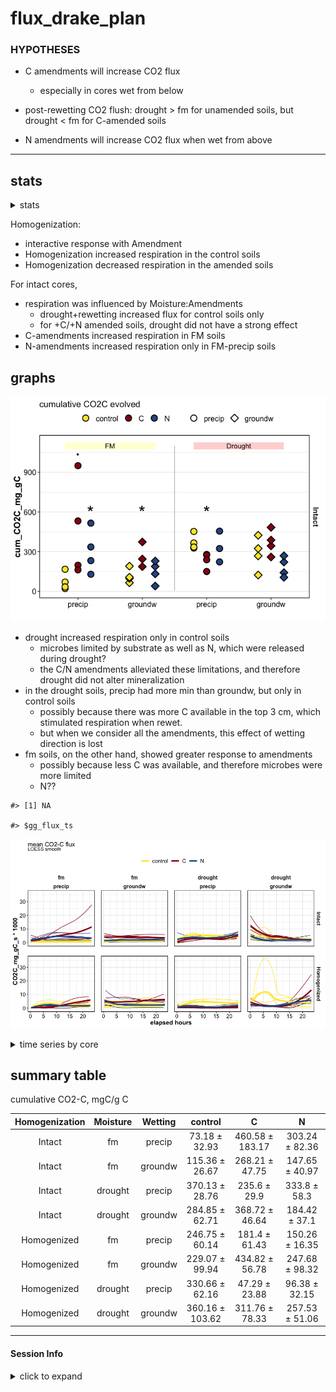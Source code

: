 flux\_drake\_plan
================

### HYPOTHESES

  - C amendments will increase CO2 flux
    
      - especially in cores wet from below

  - post-rewetting CO2 flush: drought \> fm for unamended soils, but
    drought \< fm for C-amended soils

  - N amendments will increase CO2 flux when wet from above

-----

## stats

<details>

<summary>stats</summary>

intact cores

    #> Analysis of Deviance Table (Type III Wald chisquare tests)
    #> 
    #> Response: log(cum_CO2C_mg_gC)
    #>                              Chisq Df Pr(>Chisq)    
    #> (Intercept)               271.9808  1  < 2.2e-16 ***
    #> Homogenization              1.6284  1  0.2019312    
    #> Moisture                   11.6195  1  0.0006526 ***
    #> Wetting                     3.5209  1  0.0605982 .  
    #> Amendments                  8.0665  2  0.0177166 *  
    #> Homogenization:Moisture     6.3080  1  0.0120194 *  
    #> Homogenization:Wetting      9.7214  1  0.0018213 ** 
    #> Homogenization:Amendments  12.3807  2  0.0020491 ** 
    #> Moisture:Wetting            1.7002  1  0.1922639    
    #> Moisture:Amendments        17.2625  2  0.0001784 ***
    #> Wetting:Amendments          8.8564  2  0.0119359 *  
    #> ---
    #> Signif. codes:  0 '***' 0.001 '**' 0.01 '*' 0.05 '.' 0.1 ' ' 1

    #> Anova Table (Type III tests)
    #> 
    #> Response: log(cum_CO2C_mg_gC)
    #>                     Sum Sq Df  F value    Pr(>F)    
    #> (Intercept)         85.617  1 257.9917 < 2.2e-16 ***
    #> Moisture             6.033  1  18.1805 0.0001386 ***
    #> Amendments           6.755  2  10.1777 0.0003138 ***
    #> Wetting              0.113  1   0.3400 0.5634526    
    #> Moisture:Amendments  4.697  2   7.0770 0.0025583 ** 
    #> Moisture:Wetting     0.009  1   0.0263 0.8719919    
    #> Amendments:Wetting   1.768  2   2.6644 0.0833505 .  
    #> Residuals           11.947 36                       
    #> ---
    #> Signif. codes:  0 '***' 0.001 '**' 0.01 '*' 0.05 '.' 0.1 ' ' 1

homogenized cores

    #> [1] NA

intact cores: interaction of Amendments and Moisture
![](markdown-figs/flux/flux_interx_plot-1.png)<!-- -->![](markdown-figs/flux/flux_interx_plot-2.png)<!-- -->![](markdown-figs/flux/flux_interx_plot-3.png)<!-- -->

</details>

Homogenization:

  - interactive response with Amendment  
  - Homogenization increased respiration in the control soils  
  - Homogenization decreased respiration in the amended soils

For intact cores,

  - respiration was influenced by Moisture:Amendments
      - drought+rewetting increased flux for control soils only
      - for +C/+N amended soils, drought did not have a strong effect
  - C-amendments increased respiration in FM soils  
  - N-amendments increased respiration only in FM-precip soils

## graphs

![](markdown-figs/flux/cum_flux_boxplot-1.png)<!-- -->

  - drought increased respiration only in control soils
      - microbes limited by substrate as well as N, which were released
        during drought?
      - the C/N amendments alleviated these limitations, and therefore
        drought did not alter mineralization
  - in the drought soils, precip had more min than groundw, but only in
    control soils
      - possibly because there was more C available in the top 3 cm,
        which stimulated respiration when rewet.
      - but when we consider all the amendments, this effect of wetting
        direction is lost
  - fm soils, on the other hand, showed greater response to amendments
      - possibly because less C was available, and therefore microbes
        were more limited
      - N??

<!-- end list -->

    #> [1] NA

    #> $gg_flux_ts

![](markdown-figs/flux/meanflux_ts-1.png)<!-- -->

<details>

<summary>time series by core</summary>

    #> [1] NA
    #> [1] NA

</details>

## summary table

cumulative CO2-C, mgC/g C

| Homogenization | Moisture | Wetting |     control     |        C        |       N        |
| :------------: | :------: | :-----: | :-------------: | :-------------: | :------------: |
|     Intact     |    fm    | precip  |  73.18 ± 32.93  | 460.58 ± 183.17 | 303.24 ± 82.36 |
|     Intact     |    fm    | groundw | 115.36 ± 26.67  | 268.21 ± 47.75  | 147.65 ± 40.97 |
|     Intact     | drought  | precip  | 370.13 ± 28.76  |  235.6 ± 29.9   |  333.8 ± 58.3  |
|     Intact     | drought  | groundw | 284.85 ± 62.71  | 368.72 ± 46.64  | 184.42 ± 37.1  |
|  Homogenized   |    fm    | precip  | 246.75 ± 60.14  |  181.4 ± 61.43  | 150.26 ± 16.35 |
|  Homogenized   |    fm    | groundw | 229.07 ± 99.94  | 434.82 ± 56.78  | 247.68 ± 98.32 |
|  Homogenized   | drought  | precip  | 330.66 ± 62.16  |  47.29 ± 23.88  | 96.38 ± 32.15  |
|  Homogenized   | drought  | groundw | 360.16 ± 103.62 | 311.76 ± 78.33  | 257.53 ± 51.06 |

-----

#### Session Info

<details>

<summary>click to expand</summary>

Date run: 2020-10-21

    #> R version 4.0.2 (2020-06-22)
    #> Platform: x86_64-apple-darwin17.0 (64-bit)
    #> Running under: macOS Catalina 10.15.6
    #> 
    #> Matrix products: default
    #> BLAS:   /System/Library/Frameworks/Accelerate.framework/Versions/A/Frameworks/vecLib.framework/Versions/A/libBLAS.dylib
    #> LAPACK: /Library/Frameworks/R.framework/Versions/4.0/Resources/lib/libRlapack.dylib
    #> 
    #> locale:
    #> [1] en_US.UTF-8/en_US.UTF-8/en_US.UTF-8/C/en_US.UTF-8/en_US.UTF-8
    #> 
    #> attached base packages:
    #> [1] stats     graphics  grDevices utils     datasets  methods   base     
    #> 
    #> other attached packages:
    #>  [1] lme4_1.1-23     Matrix_1.2-18   drake_7.12.4    ggbiplot_0.55  
    #>  [5] PNWColors_0.1.0 forcats_0.5.0   stringr_1.4.0   dplyr_1.0.1    
    #>  [9] purrr_0.3.4     readr_1.3.1     tidyr_1.1.1     tibble_3.0.3   
    #> [13] ggplot2_3.3.2   tidyverse_1.3.0
    #> 
    #> loaded via a namespace (and not attached):
    #>  [1] nlme_3.1-148      fs_1.5.0          lubridate_1.7.9   filelock_1.0.2   
    #>  [5] progress_1.2.2    httr_1.4.2        tools_4.0.2       backports_1.1.8  
    #>  [9] R6_2.4.1          mgcv_1.8-31       DBI_1.1.0         colorspace_1.4-1 
    #> [13] withr_2.2.0       tidyselect_1.1.0  prettyunits_1.1.1 curl_4.3         
    #> [17] compiler_4.0.2    cli_2.0.2         rvest_0.3.6       xml2_1.3.2       
    #> [21] labeling_0.3      scales_1.1.1      digest_0.6.25     foreign_0.8-80   
    #> [25] txtq_0.2.3        minqa_1.2.4       rmarkdown_2.3     rio_0.5.16       
    #> [29] pkgconfig_2.0.3   htmltools_0.5.0   highr_0.8         dbplyr_1.4.4     
    #> [33] rlang_0.4.7       readxl_1.3.1      rstudioapi_0.11   farver_2.0.3     
    #> [37] generics_0.0.2    jsonlite_1.7.0    zip_2.1.0         car_3.0-9        
    #> [41] magrittr_1.5      Rcpp_1.0.5        munsell_0.5.0     fansi_0.4.1      
    #> [45] abind_1.4-5       lifecycle_0.2.0   stringi_1.4.6     yaml_2.2.1       
    #> [49] carData_3.0-4     MASS_7.3-51.6     storr_1.2.1       plyr_1.8.6       
    #> [53] grid_4.0.2        blob_1.2.1        parallel_4.0.2    crayon_1.3.4     
    #> [57] lattice_0.20-41   haven_2.3.1       splines_4.0.2     hms_0.5.3        
    #> [61] knitr_1.29        pillar_1.4.6      igraph_1.2.5      boot_1.3-25      
    #> [65] base64url_1.4     reprex_0.3.0      glue_1.4.1        packrat_0.5.0    
    #> [69] evaluate_0.14     data.table_1.13.0 modelr_0.1.8      vctrs_0.3.2      
    #> [73] nloptr_1.2.2.2    cellranger_1.1.0  gtable_0.3.0      assertthat_0.2.1 
    #> [77] xfun_0.16         openxlsx_4.1.5    broom_0.7.0       statmod_1.4.34   
    #> [81] ellipsis_0.3.1

</details>
